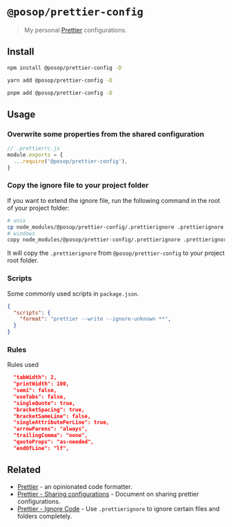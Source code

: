 # `@posop/prettier-config`

> My personal [Prettier](https://prettier.io) configurations.
## Install

```sh
npm install @posop/prettier-config -D
```

```sh
yarn add @posop/prettier-config -D
```

```sh
pnpm add @posop/prettier-config -D
```

## Usage

### Overwrite some properties from the shared configuration

```js
// .prettierrc.js
module.exports = {
  ...require('@posop/prettier-config'),
}
```

### Copy the ignore file to your project folder

If you want to extend the ignore file, run the following command in the root of your project folder:

```bash
# unix
cp node_modules/@posop/prettier-config/.prettierignore .prettierignore
# windows
copy node_modules/@posop/prettier-config/.prettierignore .prettierignore
```

It will copy the `.prettierignore` from `@posop/prettier-config` to your project root folder.

### Scripts

Some commonly used scripts in `package.json`.

```json
{
  "scripts": {
    "format": "prettier --write --ignore-unknown **",
  }
}
```

### Rules
Rules used
```json
  "tabWidth": 2,
  "printWidth": 100,
  "semi": false,
  "useTabs": false,
  "singleQuote": true,
  "bracketSpacing": true,
  "bracketSameLine": false,
  "singleAttributePerLine": true,
  "arrowParens": "always",
  "trailingComma": "none",
  "quoteProps": "as-needed",
  "endOfLine": "lf",
```

## Related

- [Prettier](https://github.com/prettier/prettier) - an opinionated code formatter.
- [Prettier - Sharing configurations](https://prettier.io/docs/en/configuration.html#sharing-configurations) - Document on sharing prettier configurations.
- [Prettier - Ignore Code](https://prettier.io/docs/en/ignore.html) - Use `.prettierignore` to ignore certain files and folders completely.
